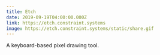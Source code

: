 ```yaml
---
title: Etch
date: 2019-09-19T04:00:00.000Z
link: https://etch.constraint.systems
image: https://etch.constraint.systems/static/share.gif
---
```


A keyboard-based pixel drawing tool.
